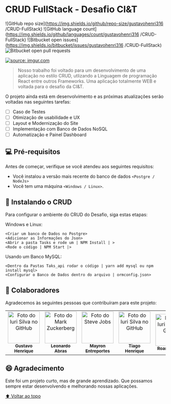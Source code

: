 # CRUD FullStack - Desafio CI&T

<!---Esses são exemplos. Veja https://shields.io para outras pessoas ou para personalizar este conjunto de escudos. Você pode querer incluir dependências, status do projeto e informações de licença aqui--->

![GitHub repo size](https://img.shields.io/github/repo-size/gustavohenri316
/CRUD-FullStack)
![GitHub language count](https://img.shields.io/github/languages/count/gustavohenri316
/CRUD-FullStack)
![Bitbucket open issues](https://img.shields.io/bitbucket/issues/gustavohenri316
/CRUD-FullStack)
![Bitbucket open pull requests](https://img.shields.io/bitbucket/pr-raw/gustavohenri316/CRUD-FullStack)

<a href="https://imgur.com/1WHVEC4"><img src="https://i.imgur.com/1WHVEC4.png" title="source: imgur.com" /></a>

> Nosso trabalho foi voltado para um desenvolvimento de uma aplicação no estilo CRUD, utlizando a Linguagem de programação React entre outros Frameworks. Uma aplicação totalmente WEB e voltada para o desafio da CI&T.

O projeto ainda está em desenvolvimento e as próximas atualizações serão voltadas nas seguintes tarefas:

- [ ] Caso de Testes
- [ ] Otimização de usabilidade e UX
- [ ] Layout e Modernização do Site
- [ ] Implementação com Banco de Dados NoSQL
- [ ] Automatização e Painel Dashboard

## 💻 Pré-requisitos

Antes de começar, verifique se você atendeu aos seguintes requisitos:

* Você instalou a versão mais recente do banco de dados `<Postgre / NodeJs>`
* Você tem uma máquina `<Windows / Linux>`.

## 🚀 Instalando o CRUD

Para configurar o ambiente do CRUD do Desafio, siga estas etapas:

Windows e Linux:
```
<Criar um banco de Dados no Postgre>
<Adicionar as Informações do Json>
<Abrir a pasta Tasks e rode um | NPM Install | >
<Rode o código | NPM Start |>
```

Usando um Banco MySQL:
```
<Dentro da Pastas Taks_api rodar o código | yarn add mysql ou npm install mysql>
<Configurar o Banco de Dados dentro do arquivo | ormconfig.json>
```

## 🤝 Colaboradores
Agradecemos às seguintes pessoas que contribuíram para este projeto:
<table>
  <tr>
    <td align="center">
      <a href="#">
        <img src="https://i.imgur.com/3aXdZUZ.png" width="100px;" alt="Foto do Iuri Silva no GitHub"/><br>
        <sub>
          <b>Gustavo Henrique</b>
        </sub>
      </a>
    </td>
    <td align="center">
      <a href="#">
        <img src="https://i.imgur.com/vGfkcxn.png" width="100px;" alt="Foto do Mark Zuckerberg"/><br>
        <sub>
          <b>Leonardo Abras</b>
        </sub>
      </a>
    </td>
    <td align="center">
      <a href="#">
        <img src="https://i.imgur.com/xZmX9f9.png" width="100px;" alt="Foto do Steve Jobs"/><br>
        <sub>
          <b>Mayron Entreportes</b>
        </sub>
      </a>
    </td>
	<td align="center">
      <a href="#">
        <img src="https://avatars3.githubusercontent.com/u/31936044" width="100px;" alt="Foto do Iuri Silva no GitHub"/><br>
        <sub>
          <b>Tiago Henrique</b>
        </sub>
      </a>
    </td>
	<td align="center">
      <a href="#">
        <img src="https://i.imgur.com/G9TG0Ej.png" width="100px;" alt="Foto do Iuri Silva no GitHub"/><br>
        <sub>
          <b>Roane Marcel</b>
        </sub>
      </a>
    </td>
	<td align="center">
      <a href="#">
        <img src="https://i.imgur.com/f2GKG3x.png" width="100px;" alt="Foto do Iuri Silva no GitHub"/><br>
        <sub>
          <b>Paulo Ricardo</b>
        </sub>
      </a>
    </td>
	<td align="center">
      <a href="#">
        <img src="https://i.imgur.com/OfQqzyf.png" width="100px;" alt="Foto do Iuri Silva no GitHub"/><br>
        <sub>
          <b>Marcos Laranjeiras</b>
        </sub>
      </a>
    </td>
  </tr>
  
</table>


## 😄 Agradecimento<br>

Este foi um projeto curto, mas de grande aprendizado. Que possamos sempre estar desenvolvendo e melhorando nossas aplicações.


[⬆ Voltar ao topo](#CRUD-FullStack)<br>

